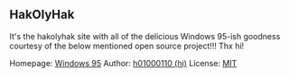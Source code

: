 ## HakOlyHak
It's the hakolyhak site with all of the delicious Windows 95-ish goodness courtesy of the 
below mentioned open source project!!! Thx hi!

Homepage: [Windows 95](https://h01000110.github.io/20170917/windows-95)
Author: [h01000110 (hi)](https://github.com/h01000110)
License: [MIT](https://github.com/h01000110/windows-95/blob/master/LICENSE)
